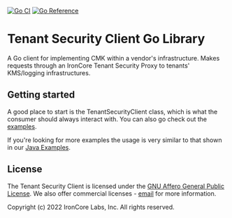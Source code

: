 [![Go CI](https://github.com/IronCoreLabs/tenant-security-client-go/actions/workflows/go-ci.yaml/badge.svg)](https://github.com/IronCoreLabs/tenant-security-client-go/actions/workflows/go-ci.yaml) [![Go Reference](https://pkg.go.dev/badge/github.com/IronCoreLabs/tenant-security-client-go.svg)](https://pkg.go.dev/github.com/IronCoreLabs/tenant-security-client-go)

# Tenant Security Client Go Library

A Go client for implementing CMK within a vendor's infrastructure. Makes requests through an IronCore Tenant Security Proxy to tenants' KMS/logging infrastructures.

## Getting started

A good place to start is the TenantSecurityClient class, which is what the consumer should always interact with. You can also go check out the [examples](https://github.com/IronCoreLabs/tenant-security-client-go/tree/main/examples).

If you're looking for more examples the usage is very similar to that shown in our [Java Examples](https://github.com/IronCoreLabs/tenant-security-client-java/tree/main/examples).

## License

The Tenant Security Client is licensed under the [GNU Affero General Public License](https://github.com/IronCoreLabs/tenant-security-client-go/blob/main/LICENSE). We also offer commercial licenses - [email](mailto:info@ironcorelabs.com) for more information.

Copyright (c) 2022 IronCore Labs, Inc. All rights reserved.
